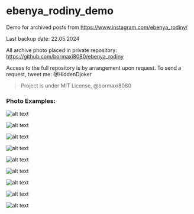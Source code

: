 # ebenya_rodiny_demo

Demo for archived posts from https://www.instagram.com/ebenya_rodiny/

Last backup date: 22.05.2024

All archive photo placed in private repository: https://github.com/bormaxi8080/ebenya_rodiny

Access to the full repository is by arrangement upon request. To send a request, tweet me: @HiddenDjoker

> Project is under MIT License, @bormaxi8080

### Photo Examples:

![alt text](demo/318473533_6073111702739725_2604864796987719230_n_17973327823817361.jpg)

![alt text](demo/14566695_1784610665089580_780566136604327936_n_17856122203120096.jpg)

![alt text](demo/15337244_358545774516729_2339014832642064384_n_17855419708084194.jpg)

![alt text](demo/156658059_1333387240377418_3535587595180741011_n_17885563613014017.jpg)

![alt text](demo/157033868_226562195820249_936732459371749144_n_17880437402093057.jpg)

![alt text](demo/158238089_100572688756839_4344417516809272648_n_17864469131395741.jpg)

![alt text](demo/165984092_275535040770811_8673456203962255363_n_17922215818571005.jpg)

![alt text](demo/317754120_100417439570667_395471830101303953_n_17988600922719747.jpg)

![alt text](demo/403897667_687967063097369_2496834027360621053_n_18011871098048070.jpg)